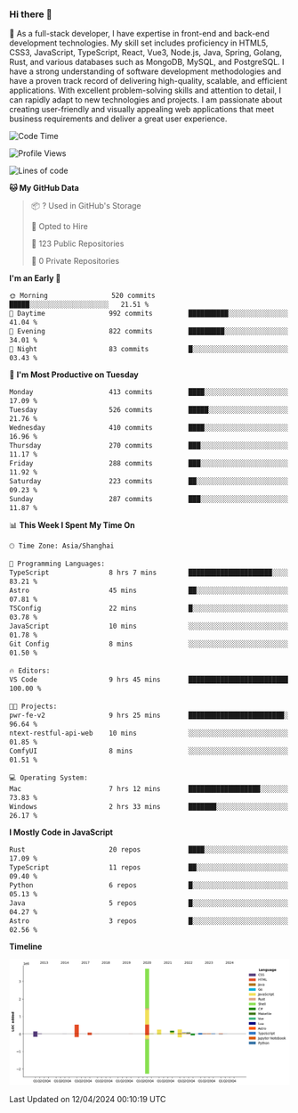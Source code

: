 ### Hi there 👋

🌱 As a full-stack developer, I have expertise in front-end and back-end development technologies. My skill set includes proficiency in HTML5, CSS3, JavaScript, TypeScript, React, Vue3, Node.js, Java, Spring, Golang, Rust, and various databases such as MongoDB, MySQL, and PostgreSQL. I have a strong understanding of software development methodologies and have a proven track record of delivering high-quality, scalable, and efficient applications. With excellent problem-solving skills and attention to detail, I can rapidly adapt to new technologies and projects. I am passionate about creating user-friendly and visually appealing web applications that meet business requirements and deliver a great user experience.

<!--START_SECTION:waka-->
![Code Time](http://img.shields.io/badge/Code%20Time-1%2C335%20hrs%2054%20mins-blue)

![Profile Views](http://img.shields.io/badge/Profile%20Views-23-blue)

![Lines of code](https://img.shields.io/badge/From%20Hello%20World%20I%27ve%20Written-5.6%20million%20lines%20of%20code-blue)

**🐱 My GitHub Data** 

> 📦 ? Used in GitHub's Storage 
 > 
> 💼 Opted to Hire
 > 
> 📜 123 Public Repositories 
 > 
> 🔑 0 Private Repositories 
 > 
**I'm an Early 🐤** 

```text
🌞 Morning                520 commits         █████░░░░░░░░░░░░░░░░░░░░   21.51 % 
🌆 Daytime                992 commits         ██████████░░░░░░░░░░░░░░░   41.04 % 
🌃 Evening                822 commits         █████████░░░░░░░░░░░░░░░░   34.01 % 
🌙 Night                  83 commits          █░░░░░░░░░░░░░░░░░░░░░░░░   03.43 % 
```
📅 **I'm Most Productive on Tuesday** 

```text
Monday                   413 commits         ████░░░░░░░░░░░░░░░░░░░░░   17.09 % 
Tuesday                  526 commits         █████░░░░░░░░░░░░░░░░░░░░   21.76 % 
Wednesday                410 commits         ████░░░░░░░░░░░░░░░░░░░░░   16.96 % 
Thursday                 270 commits         ███░░░░░░░░░░░░░░░░░░░░░░   11.17 % 
Friday                   288 commits         ███░░░░░░░░░░░░░░░░░░░░░░   11.92 % 
Saturday                 223 commits         ██░░░░░░░░░░░░░░░░░░░░░░░   09.23 % 
Sunday                   287 commits         ███░░░░░░░░░░░░░░░░░░░░░░   11.87 % 
```


📊 **This Week I Spent My Time On** 

```text
🕑︎ Time Zone: Asia/Shanghai

💬 Programming Languages: 
TypeScript               8 hrs 7 mins        █████████████████████░░░░   83.21 % 
Astro                    45 mins             ██░░░░░░░░░░░░░░░░░░░░░░░   07.81 % 
TSConfig                 22 mins             █░░░░░░░░░░░░░░░░░░░░░░░░   03.78 % 
JavaScript               10 mins             ░░░░░░░░░░░░░░░░░░░░░░░░░   01.78 % 
Git Config               8 mins              ░░░░░░░░░░░░░░░░░░░░░░░░░   01.50 % 

🔥 Editors: 
VS Code                  9 hrs 45 mins       █████████████████████████   100.00 % 

🐱‍💻 Projects: 
pwr-fe-v2                9 hrs 25 mins       ████████████████████████░   96.64 % 
ntext-restful-api-web    10 mins             ░░░░░░░░░░░░░░░░░░░░░░░░░   01.85 % 
ComfyUI                  8 mins              ░░░░░░░░░░░░░░░░░░░░░░░░░   01.51 % 

💻 Operating System: 
Mac                      7 hrs 12 mins       ██████████████████░░░░░░░   73.83 % 
Windows                  2 hrs 33 mins       ███████░░░░░░░░░░░░░░░░░░   26.17 % 
```

**I Mostly Code in JavaScript** 

```text
Rust                     20 repos            ████░░░░░░░░░░░░░░░░░░░░░   17.09 % 
TypeScript               11 repos            ██░░░░░░░░░░░░░░░░░░░░░░░   09.40 % 
Python                   6 repos             █░░░░░░░░░░░░░░░░░░░░░░░░   05.13 % 
Java                     5 repos             █░░░░░░░░░░░░░░░░░░░░░░░░   04.27 % 
Astro                    3 repos             █░░░░░░░░░░░░░░░░░░░░░░░░   02.56 % 
```



**Timeline**

![Lines of Code chart](https://raw.githubusercontent.com/elton/elton/main/assets/bar_graph.png)


 Last Updated on 12/04/2024 00:10:19 UTC
<!--END_SECTION:waka-->

<!--
**elton/elton** is a ✨ _special_ ✨ repository because its `README.md` (this file) appears on your GitHub profile.

Here are some ideas to get you started:

- 🔭 I’m currently working on ...
- 🌱 I’m currently learning ...
- 👯 I’m looking to collaborate on ...
- 🤔 I’m looking for help with ...
- 💬 Ask me about ...
- 📫 How to reach me: ...
- 😄 Pronouns: ...
- ⚡ Fun fact: ...
-->
